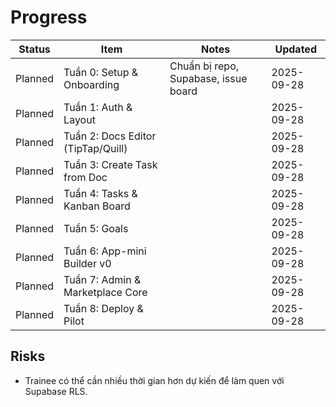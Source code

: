 # Progress
| Status      | Item                                  | Notes                                    | Updated     |
|-------------|---------------------------------------|------------------------------------------|-------------|
| Planned     | Tuần 0: Setup & Onboarding            | Chuẩn bị repo, Supabase, issue board     | 2025-09-28  |
| Planned     | Tuần 1: Auth & Layout                 |                                          | 2025-09-28  |
| Planned     | Tuần 2: Docs Editor (TipTap/Quill)    |                                          | 2025-09-28  |
| Planned     | Tuần 3: Create Task from Doc          |                                          | 2025-09-28  |
| Planned     | Tuần 4: Tasks & Kanban Board          |                                          | 2025-09-28  |
| Planned     | Tuần 5: Goals                         |                                          | 2025-09-28  |
| Planned     | Tuần 6: App-mini Builder v0           |                                          | 2025-09-28  |
| Planned     | Tuần 7: Admin & Marketplace Core      |                                          | 2025-09-28  |
| Planned     | Tuần 8: Deploy & Pilot                |                                          | 2025-09-28  |

## Risks
- Trainee có thể cần nhiều thời gian hơn dự kiến để làm quen với Supabase RLS.